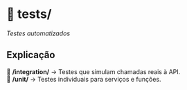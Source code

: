 # 📂 tests/
*Testes automatizados*<br/>


## Explicação
📂 **/integration/** → Testes que simulam chamadas reais à API.<br/>
📂 **/unit/** → Testes individuais para serviços e funções.